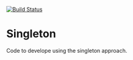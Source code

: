[![Build Status](https://travis-ci.org/tony13tv/Singleton.svg?branch=master)](https://travis-ci.org/tony13tv/Singleton)
# Singleton
Code to develope using the singleton approach.
